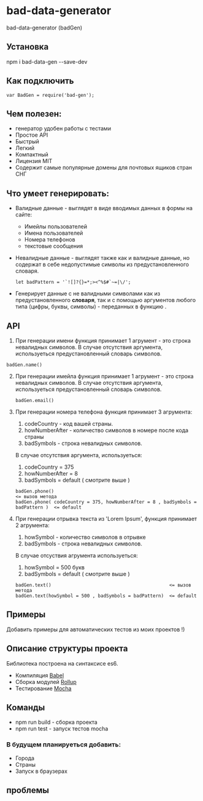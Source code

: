 # bad-data-generator
bad-data-generator  (badGen)

## Установка

npm i bad-data-gen --save-dev



## Как подключить
```
var BadGen = require('bad-gen');
```

## Чем полезен:
- генератор удобен работы с тестами  
- Простое API
- Быстрый
- Легкий
- Компактный
- Лицензия MIT
- Содержит самые популярные домены для почтовых ящиков стран СНГ
    
## Что умеет генерировать: 
* Валидные данные - выглядят в виде вводимых данных в формы на сайте:
    * Имейлы пользователей 
    * Имена пользователей   
    * Номера телефонов     
    * текстовые сообщения  
* Невалидные данные - выглядят также как и валидные данные, но содержат в себе недопустимые символы из предустановленного словаря.

    ```
    let badPattern = '`![]?{}=*;><^%$#`~=|\/';
    ```

* Генерирует данные с не валидными символами как из предустановленного  **словаря**, так и с помощью аргументов любого типа (цифры, буквы, символы)  - переданных  в функцию .

## API

1. При генерации имени функция принимает 1 агрумент - это строка невалидных символов. В случае отсутствия аргумента, используеться предустановленный словарь символов. 
```
badGen.name()                    
```

2. При генерации имейла функция принимает 1 агрумент - это строка невалидных символов. В случае отсутствия аргумента, используеться предустановленный словарь символов. 

    ```
    badGen.email()
    ```
3.  При генерации номера телефона функция принимает 3 агрумента:

    1. codeCountry - код вашей страны.
    2. howNumberAfter - количество символов в номере после кода страны
    3. badSymbols - строка невалидных символов.

    В случае отсутствия аргумента, используеться: 
    1. codeCountry = 375
    2. howNumberAfter = 8
    3. badSymbols = default ( смотрите выше )

    ```
    badGen.phone()                                                                   <= вызов метода
    badGen.phone( codeCountry = 375, howNumberAfter = 8 , badSymbols = badPattern )  <= default 
    ```

4. При генерации отрывка текста из 'Lorem Ipsum', функция принимает 2 агрумента:

    1. howSymbol - количество символов в отрывке 
    3. badSymbols - строка невалидных символов.

    В случае отсуствия агрумента используеться:
    1. howSymbol = 500 букв
    2. badSymbols = default ( смотрите выше )

    ```
    badGen.text()                                           <= вызов метода
    badGen.text(howSymbol = 500 , badSymbols = badPattern)  <= default 
    ```

## Примеры

Добавить примеры для автоматических тестов из  моих проектов !)

## Описание структуры проекта
Библиотека построена на синтаксисе es6.

* Компиляция [Babel](https://github.com/babel/babel)
* Cборка модулей  [Rollup](https://github.com/rollup)
* Тестирование [Mocha](https://github.com/mochajs)


## Команды

* npm run build - сборка проекта
* npm run test - запуск тестов mocha 



### В будущем планируеться добавить: 
    
* Города 
* Страны 
* Запуск в браузерах


## проблемы

